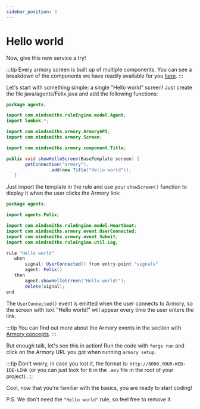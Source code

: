 ```yaml
---
sidebar_position: 3
---
```


# Hello world

Now, give this new service a try! 

:::tip
Every armory screen is built up of multiple components. You can see a breakdown of the components we have readily available for you [here](/docs/integrations/web).
:::

Let's start with something simple: a single "Hello world" screen! Just create the file java/agents/Felix.java and add the following functions:

```java title="java/agents/Felix.java"
package agents;

import com.mindsmiths.ruleEngine.model.Agent;
import lombok.*;

import com.mindsmiths.armory.ArmoryAPI;
import com.mindsmiths.armory.Screen;

import com.mindsmiths.armory.component.Title;

public void showHelloScreen(BaseTemplate screen) {
       getConnection("armory"),
                .add(new Title("Hello world"));
   }
```

Just import the template in the rule and use your `showScreen()` function to display it when the user clicks the Armory link:

```java title="rules/felix/Felix.drl"
package agents;

import agents.Felix;

import com.mindsmiths.ruleEngine.model.Heartbeat;
import com.mindsmiths.armory.event.UserConnected;
import com.mindsmiths.armory.event.Submit;
import com.mindsmiths.ruleEngine.util.Log;

rule "Hello world"
   when
       signal: UserConnected() from entry-point "signals"
       agent: Felix()
   then
       agent.showHelloScreen("Hello world!");
       delete(signal);
end
```

The `UserConnected()` event is emitted when the user connects to Armory, so the screen with text "Hello world!" will appear every time the user enters the link. 

:::tip
You can find out more about the Armory events in the section with [Armory concepts](/docs/integrations/web).
:::

But enough talk, let's see this in action! Run the code with `forge run` and click on the Armory URL you got when running `armory setup`.

:::tip
Don't worry, in case you lost it, the format is: `http://8000.YOUR-WEB-IDE-LINK` (or you can just look for it in the `.env` file in the root of your project).
:::

Cool, now that you're familiar with the basics, you are ready to start coding!

P.S. We don't need the `"Hello world"` rule, so feel free to remove it.